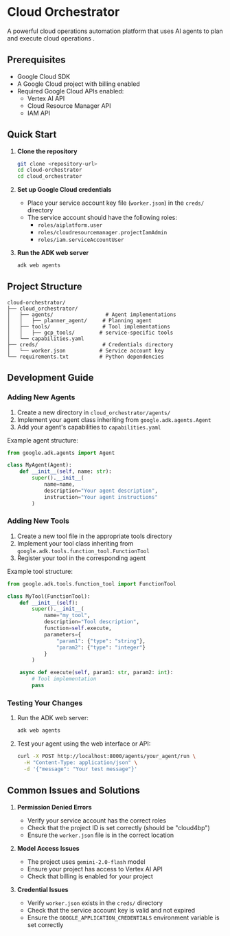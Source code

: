 # Cloud Orchestrator

A powerful cloud operations automation platform that uses AI agents to plan and execute cloud operations .

## Prerequisites

- Google Cloud SDK
- A Google Cloud project with billing enabled
- Required Google Cloud APIs enabled:
  - Vertex AI API
  - Cloud Resource Manager API
  - IAM API

## Quick Start

1. **Clone the repository**
   ```bash
   git clone <repository-url>
   cd cloud-orchestrator
   cd cloud_orchestrator
   ```

2. **Set up Google Cloud credentials**
   - Place your service account key file (`worker.json`) in the `creds/` directory
   - The service account should have the following roles:
     - `roles/aiplatform.user`
     - `roles/cloudresourcemanager.projectIamAdmin`
     - `roles/iam.serviceAccountUser`



3. **Run the ADK web server**
   ```bash
   adk web agents
   ```

## Project Structure

```
cloud-orchestrator/
├── cloud_orchestrator/
│   ├── agents/                 # Agent implementations
│   │   ├── planner_agent/     # Planning agent
│   ├── tools/                 # Tool implementations
│   │   ├── gcp_tools/        # service-specific tools
│   └── capabilities.yaml      
├── creds/                     # Credentials directory
│   └── worker.json           # Service account key
└── requirements.txt          # Python dependencies
```

## Development Guide

### Adding New Agents

1. Create a new directory in `cloud_orchestrator/agents/`
2. Implement your agent class inheriting from `google.adk.agents.Agent`
3. Add your agent's capabilities to `capabilities.yaml`

Example agent structure:
```python
from google.adk.agents import Agent

class MyAgent(Agent):
    def __init__(self, name: str):
        super().__init__(
            name=name,
            description="Your agent description",
            instruction="Your agent instructions"
        )
```

### Adding New Tools

1. Create a new tool file in the appropriate tools directory
2. Implement your tool class inheriting from `google.adk.tools.function_tool.FunctionTool`
3. Register your tool in the corresponding agent

Example tool structure:
```python
from google.adk.tools.function_tool import FunctionTool

class MyTool(FunctionTool):
    def __init__(self):
        super().__init__(
            name="my_tool",
            description="Tool description",
            function=self.execute,
            parameters={
                "param1": {"type": "string"},
                "param2": {"type": "integer"}
            }
        )

    async def execute(self, param1: str, param2: int):
        # Tool implementation
        pass
```

### Testing Your Changes

1. Run the ADK web server:
   ```bash
   adk web agents
   ```

2. Test your agent using the web interface or API:
   ```bash
   curl -X POST http://localhost:8000/agents/your_agent/run \
     -H "Content-Type: application/json" \
     -d '{"message": "Your test message"}'
   ```

## Common Issues and Solutions

1. **Permission Denied Errors**
   - Verify your service account has the correct roles
   - Check that the project ID is set correctly (should be "cloud4bp")
   - Ensure the `worker.json` file is in the correct location

2. **Model Access Issues**
   - The project uses `gemini-2.0-flash` model
   - Ensure your project has access to Vertex AI API
   - Check that billing is enabled for your project

3. **Credential Issues**
   - Verify `worker.json` exists in the `creds/` directory
   - Check that the service account key is valid and not expired
   - Ensure the `GOOGLE_APPLICATION_CREDENTIALS` environment variable is set correctly



